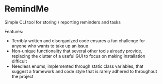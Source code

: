 # RemindMe
Simple CLI tool for storing / reporting reminders and tasks

Features:

- Terribly written and disorganized code ensures a fun challenge for anyone who wants to take up an issue
- Non-unique functionality that several other tools already provide, replacing the clutter of a useful GUI to focus on making installation difficult
- Needless enums, implemented through static class variables, that suggest a framework and code style that is rarely adhered to throughout the project

